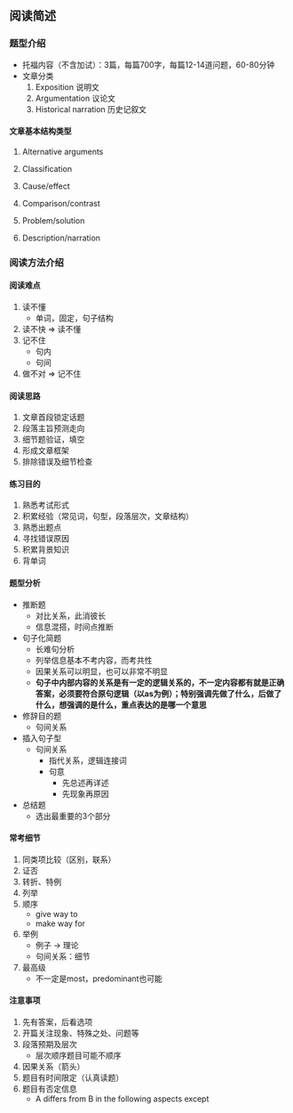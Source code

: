 
## 阅读简述

### 题型介绍
  - 托福内容（不含加试）：3篇，每篇700字，每篇12-14道问题，60-80分钟
  - 文章分类
    1. Exposition   说明文
    2. Argumentation    议论文
    3. Historical narration     历史记叙文

####  文章基本结构类型
  1. Alternative arguments

  2. Classification

  3. Cause/effect

  4. Comparison/contrast

  5. Problem/solution

  6. Description/narration


### 阅读方法介绍
#### 阅读难点
  1. 读不懂
      - 单词，固定，句子结构
  2. 读不快 => 读不懂
  3. 记不住
      - 句内
      - 句间
  4. 做不对 => 记不住

#### 阅读思路
  1. 文章首段锁定话题
  2. 段落主旨预测走向
  3. 细节题验证，填空
  4. 形成文章框架
  5. 排除错误及细节检查

#### 练习目的
  1. 熟悉考试形式
  2. 积累经验（常见词，句型，段落层次，文章结构）
  3. 熟悉出题点
  4. 寻找错误原因
  5. 积累背景知识
  6. 背单词

#### 题型分析
  - 推断题
      - 对比关系，此消彼长
      - 信息混搭，时间点推断
  - 句子化简题
      - 长难句分析
      - 列举信息基本不考内容，而考共性
      - 因果关系可以明显，也可以非常不明显
      - __句子中内部内容的关系是有一定的逻辑关系的，不一定内容都有就是正确答案，必须要符合原句逻辑（以as为例）；特别强调先做了什么，后做了什么，想强调的是什么，重点表达的是哪一个意思__
  - 修辞目的题
      - 句间关系
  - 插入句子型
      - 句间关系
          - 指代关系，逻辑连接词
          - 句意
              - 先总述再详述
              - 先现象再原因
  - 总结题
      - 选出最重要的3个部分

#### 常考细节
  1. 同类项比较（区别，联系）
  2. 证否
  3. 转折、特例
  4. 列举
  5. 顺序
      - give way to
      - make way for
  6. 举例
      - 例子 -> 理论
      - 句间关系：细节
  7. 最高级
      - 不一定是most，predominant也可能

#### 注意事项
  1. 先有答案，后看选项
  2. 开篇关注现象、特殊之处、问题等
  3. 段落预期及层次
      - 层次顺序题目可能不顺序
  4. 因果关系（箭头）
  5. 题目有时间限定（认真读题）
  6. 题目有否定信息
      - A differs from B in the following aspects except
